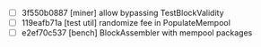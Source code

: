 - [ ] 3f550b0887 [miner] allow bypassing TestBlockValidity
- [ ] 119eafb71a [test util] randomize fee in PopulateMempool
- [ ] e2ef70c537 [bench] BlockAssembler with mempool packages